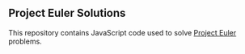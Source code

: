 ## Project Euler Solutions

This repository contains JavaScript code used to solve
[Project Euler](https://projecteuler.net/archives) problems.

